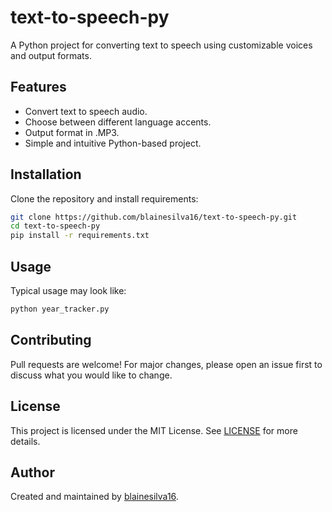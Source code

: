 # text-to-speech-py

A Python project for converting text to speech using customizable voices and output formats.

## Features

- Convert text to speech audio.
- Choose between different language accents.
- Output format in .MP3.
- Simple and intuitive Python-based project.

## Installation

Clone the repository and install requirements:

```bash
git clone https://github.com/blainesilva16/text-to-speech-py.git
cd text-to-speech-py
pip install -r requirements.txt
```

## Usage

Typical usage may look like:

```bash
python year_tracker.py
```

## Contributing

Pull requests are welcome! For major changes, please open an issue first to discuss what you would like to change.

## License

This project is licensed under the MIT License. See [LICENSE](LICENSE) for more details.

## Author

Created and maintained by [blainesilva16](https://github.com/blainesilva16).
